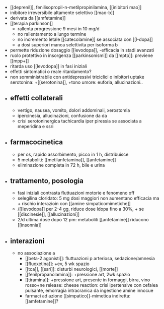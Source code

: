 - [[deprenil]], fenilisopropil-n-metilpropinilamina, [[inibitori mao]]
- inibitore irreversibile altamente selettivo [[mao-b]]
- derivata da [[amfetamine]]
- [[terapia parkinson]]
	- rallenta progressione 9 mesi in 10 mg/d
	- no rallentamento a lungo termine
	- no incremento letale [[catecolamine]] se associata con [[l-dopa]]
	- a dosi superiori manca selettivita per isoforma b
- permette riduzione dosaggio [[levodopa]], -efficacia in stadi avanzati
- ruolo protettivo in insorgenza [[parkinsonismi]] da [[mptp]]: previene [[mpp+]]
- ritarda uso [[levodopa]] in fasi iniziali
- effetti sintomatici o reale ritardamento?
- non somministrabile con antidepressivi triciclici o inibitori uptake serotonina: +[[serotonina]], +tono umore: euforia, allucinazioni..
- ## effetti collaterali
	- vertigo, nausea, vomito, dolori addominali, xerostomia
	- ipercinesia, allucinazioni, confusione da da
	- crisi serotoninergica tachicardia iper piressia se associata a meperidina e ssri
- ## farmacocinetica
	- per os, rapido assorbimento, picco in 1 h, distribuisce
	- 5 metaboliti: [[metilanfetamina]], [[anfetamine]]
	- eliminazione completa in 72 h, bile e urina
- ## trattamento, posologia
	- fasi iniziali contrasta fluttuazioni motorie e fenomeno off
	- selegilina cloridato: 5 mg dosi maggiori non aumentano efficacia ma + rischio interazioin con [[amine simpaticomimetiche]]
	- /[[levodopa]] per 2-4 gg, riduce dose ldopa fino a 30%, + se [[discinesie]], [[allucinazioni]]
	- 2/d ultima dose dopo 12 pm: metaboliti [[anfetamine]] riducono [[insonnia]]
- ## interazioni
	- no associazione a
		- [[beta-2 agonisti]]: fluttuazioni p arteriosa, sedazione/amnesia
		- [[fluoxetina]]: +ev, 5 wk spazio
		- [[tca]], [[ssri]]: disturbi neurologici, [[morte]]
		- [[fenilpropanolamina]]: +pressione art, 2wk spazio
		- [[tiramina]]: +pressione art, presente in formaggi, birra, vino rosso+ne release: cheese reaction: crisi ipertensive con cefalea pulsante, emorragia intracranica da ingestione amine innocue
		- farmaci ad azione [[simpatico]]-mimetica indiretta: [[amfetamine]]?